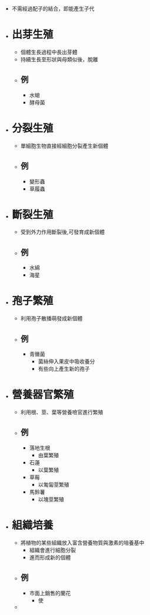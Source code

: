 - 不需經過配子的結合，即能產生子代
- # 出芽生殖
	- 個體生長過程中長出芽體
	- 持續生長至形狀與母類似後，脫離
	- ## 例
		- 水螅
		- 酵母菌
- # 分裂生殖
	- 單細胞生物直接經細胞分裂產生新個體
	- ## 例
		- 變形蟲
		- 草履蟲
- # 斷裂生殖
	- 受到外力作用斷裂後,可發育成新個體
	- ## 例
		- 水綿
		- 海星
- # 孢子繁殖
	- 利用孢子散播萌發成新個體
	- ## 例
		- 青黴菌
			- 菌絲伸入果皮中吸收養分
			- 有些向上產生新的孢子
- # 營養器官繁殖
	- 利用根、莖、葉等營養噞官進行繁殖
	- ## 例
		- 落地生根
			- 由葉繁殖
		- 石蓮
			- 以葉繁殖
		- 草莓
			- 以匍匐莖繁殖
		- 馬鈴薯
			- 以塊莖繁殖
- # 組織培養
	- 將植物的某些組織放入富含營養物質與激素的培養基中
		- 組織會進行細胞分裂
		- 進而形成新的個體
	- ## 例
		- 市面上銷售的蘭花
			- 使
	-